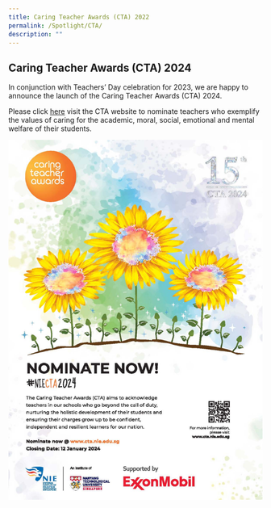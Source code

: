```yaml
---
title: Caring Teacher Awards (CTA) 2022
permalink: /Spotlight/CTA/
description: ""
---
```

## Caring Teacher Awards (CTA) 2024

In conjunction with Teachers’ Day celebration for 2023, we are happy to announce the launch of the Caring Teacher Awards (CTA) 2024.

Please click [here](www.cta.nie.edu.sg) visit the CTA website to nominate teachers who exemplify the values of caring for the academic, moral, social, emotional and mental welfare of their students.

![](/images/poster%20-%20cta%202024.jpg)

